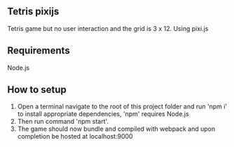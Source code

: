 ## Tetris pixijs
Tetris game but no user interaction and the grid is 3 x 12. Using pixi.js

## Requirements
Node.js


## How to setup
1. Open a terminal navigate to the root of this project folder and run 'npm i' to install appropriate dependencies, 'npm' requires Node.js
2. Then run command 'npm start'.
3. The game should now bundle and compiled with webpack and upon completion be hosted at localhost:9000

